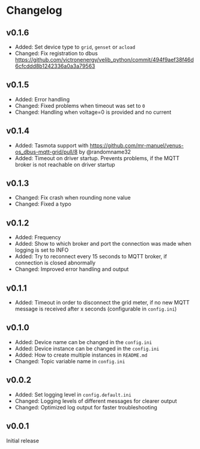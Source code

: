 # Changelog

## v0.1.6
* Added: Set device type to `grid`, `genset` or `acload`
* Changed: Fix registration to dbus https://github.com/victronenergy/velib_python/commit/494f9aef38f46d6cfcddd8b1242336a0a3a79563

## v0.1.5
* Added: Error handling
* Changed: Fixed problems when timeout was set to `0`
* Changed: Handling when voltage=0 is provided and no current

## v0.1.4
* Added: Tasmota support with https://github.com/mr-manuel/venus-os_dbus-mqtt-grid/pull/8 by @randomname32
* Added: Timeout on driver startup. Prevents problems, if the MQTT broker is not reachable on driver startup

## v0.1.3
* Changed: Fix crash when rounding none value
* Changed: Fixed a typo

## v0.1.2
* Added: Frequency
* Added: Show to which broker and port the connection was made when logging is set to INFO
* Added: Try to reconnect every 15 seconds to MQTT broker, if connection is closed abnormally
* Changed: Improved error handling and output

## v0.1.1
* Added: Timeout in order to disconnect the grid meter, if no new MQTT message is received after x seconds (configurable in `config.ini`)

## v0.1.0
* Added: Device name can be changed in the `config.ini`
* Added: Device instance can be changed in the `config.ini`
* Added: How to create multiple instances in `README.md`
* Changed: Topic variable name in `config.ini`

## v0.0.2
* Added: Set logging level in `config.default.ini`
* Changed: Logging levels of different messages for clearer output
* Changed: Optimized log output for faster troubleshooting

## v0.0.1
Initial release
